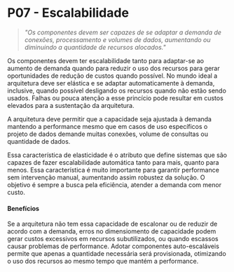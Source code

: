 # P07 - Escalabilidade
> _"Os componentes devem ser capazes de se adaptar a demanda de conexões, processamento e volumes de dados, aumentando ou diminuindo a quantidade de recursos alocados."_

Os componentes devem ter escalabilidade tanto para adaptar-se ao aumento de demanda quando para reduzir o uso dos recursos para gerar oportunidades de redução de custos quando possível. No mundo ideal a arquitetura deve ser elástica e se adaptar automaticamente à demanda, inclusive, quando possível desligando os recursos quando não estão sendo usados. Falhas ou pouca atenção a esse princício pode resultar em custos elevados para a sustentação da arquitetura.

A arquitetura deve permitir que a capacidade seja ajustada à demanda mantendo a performance mesmo que em casos de uso específicos o projeto de dados demande muitas conexões, volume de consultas ou quantidade de dados. 

Essa característica de elasticidade é o atributo que define sistemas que são capazes de fazer escalabilidade automática tanto para mais, quanto para menos. Essa característica é muito importante para garantir performance sem intervenção manual, aumentando assim robustez da solução. O objetivo é sempre a busca pela eficiência, atender a demanda com menor custo. 


#### Benefícios
Se a arquitetura não tem essa capacidade de escalonar ou de reduzir de acordo com a demanda, erros no dimensiomento de capacidade podem gerar custos excessivos em recursos subutilizados, ou quando escassos causar problemas de performance. Adotar componentes auto-escaláveis permite que apenas a quantidade necessária será provisionada, otimizando o uso dos recursos ao mesmo tempo que mantém a performance.